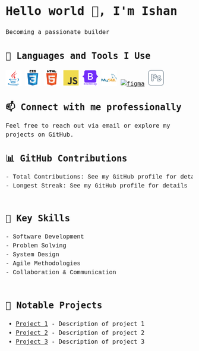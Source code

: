 <div style="font-family: Consolas, Monaco, 'Andale Mono', 'Ubuntu Mono', monospace; font-size: 16px; line-height: 1.5;">
  <h1>Hello world 👋, I'm Ishan</h1>
  <p>Becoming a passionate builder</p>
  
  <h2>🚀 Languages and Tools I Use</h2>
  <p>
    <a target="_blank" href="https://raw.githubusercontent.com/devicons/devicon/master/icons/java/java-original.svg" style="display: inline-block;">
      <img src="https://raw.githubusercontent.com/devicons/devicon/master/icons/java/java-original.svg" alt="java" width="42" height="42" />
    </a>
    <a target="_blank" href="https://raw.githubusercontent.com/devicons/devicon/master/icons/css3/css3-original-wordmark.svg" style="display: inline-block;">
      <img src="https://raw.githubusercontent.com/devicons/devicon/master/icons/css3/css3-original-wordmark.svg" alt="css3" width="42" height="42" />
    </a>
    <a target="_blank" href="https://raw.githubusercontent.com/devicons/devicon/master/icons/html5/html5-original-wordmark.svg" style="display: inline-block;">
      <img src="https://raw.githubusercontent.com/devicons/devicon/master/icons/html5/html5-original-wordmark.svg" alt="html5" width="42" height="42" />
    </a>
    <a target="_blank" href="https://raw.githubusercontent.com/devicons/devicon/master/icons/javascript/javascript-original.svg" style="display: inline-block;">
      <img src="https://raw.githubusercontent.com/devicons/devicon/master/icons/javascript/javascript-original.svg" alt="javascript" width="42" height="42" />
    </a>
    <a target="_blank" href="https://raw.githubusercontent.com/devicons/devicon/master/icons/bootstrap/bootstrap-plain-wordmark.svg" style="display: inline-block;">
      <img src="https://raw.githubusercontent.com/devicons/devicon/master/icons/bootstrap/bootstrap-plain-wordmark.svg" alt="bootstrap" width="42" height="42" />
    </a>
    <a target="_blank" href="https://raw.githubusercontent.com/devicons/devicon/master/icons/mysql/mysql-original-wordmark.svg" style="display: inline-block;">
      <img src="https://raw.githubusercontent.com/devicons/devicon/master/icons/mysql/mysql-original-wordmark.svg" alt="mysql" width="42" height="42" />
    </a>
    <a target="_blank" href="https://www.vectorlogo.zone/logos/figma/figma-icon.svg" style="display: inline-block;">
      <img src="https://www.vectorlogo.zone/logos/figma/figma-icon.svg" alt="figma" width="42" height="42" />
    </a>
    <a target="_blank" href="https://raw.githubusercontent.com/devicons/devicon/master/icons/photoshop/photoshop-line.svg" style="display: inline-block;">
      <img src="https://raw.githubusercontent.com/devicons/devicon/master/icons/photoshop/photoshop-line.svg" alt="photoshop" width="42" height="42" />
    </a>
  </p>

  <h2>📫 Connect with me professionally</h2>
  <p>Feel free to reach out via email or explore my projects on GitHub.</p>

  <h2>📊 GitHub Contributions</h2>
  <pre style="font-family: 'Courier New', Courier, monospace; font-size: 16px;">
- Total Contributions: See my GitHub profile for details
- Longest Streak: See my GitHub profile for details
  </pre>

  <h2>💼 Key Skills</h2>
  <pre style="font-family: 'Courier New', Courier, monospace; font-size: 16px;">
- Software Development
- Problem Solving
- System Design
- Agile Methodologies
- Collaboration & Communication
  </pre>

  <h2>🚀 Notable Projects</h2>
  <ul>
    <li><a href="https://github.com/IshanWijekoon/project1" target="_blank">Project 1</a> - Description of project 1</li>
    <li><a href="https://github.com/IshanWijekoon/project2" target="_blank">Project 2</a> - Description of project 2</li>
    <li><a href="https://github.com/IshanWijekoon/project3" target="_blank">Project 3</a> - Description of project 3</li>
  </ul>
</div>
